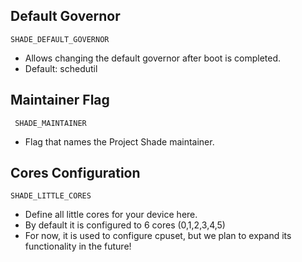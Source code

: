 ## Default Governor
```
SHADE_DEFAULT_GOVERNOR
```

- Allows changing the default governor after boot is completed.
- Default: schedutil

## Maintainer Flag
```
 SHADE_MAINTAINER
```

- Flag that names the Project Shade maintainer.

## Cores Configuration
```
SHADE_LITTLE_CORES
```

- Define all little cores for your device here.
- By default it is configured to 6 cores (0,1,2,3,4,5)
- For now, it is used to configure cpuset, but we plan to expand its functionality in the future!
